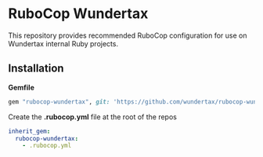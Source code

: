 # RuboCop Wundertax

This repository provides recommended RuboCop configuration for use on Wundertax internal Ruby projects.

## Installation

**Gemfile**

``` ruby
gem "rubocop-wundertax", git: 'https://github.com/wundertax/rubocop-wundertax.git'
```

Create the **.rubocop.yml** file at the root of the repos

``` yaml
inherit_gem:
  rubocop-wundertax:
    - .rubocop.yml
```
